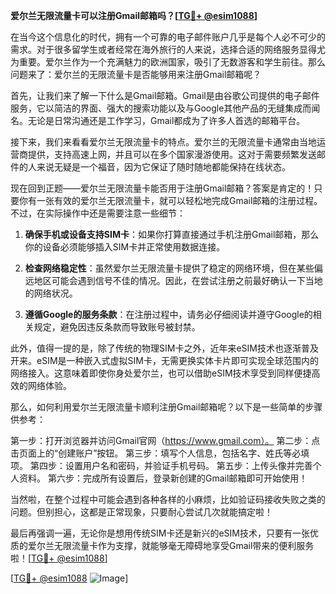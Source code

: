 **爱尔兰无限流量卡可以注册Gmail邮箱吗？[[TG💪+ @esim1088](https://t.me/s/esim1088)]**

在当今这个信息化的时代，拥有一个可靠的电子邮件账户几乎是每个人必不可少的需求。对于很多留学生或者经常在海外旅行的人来说，选择合适的网络服务显得尤为重要。爱尔兰作为一个充满魅力的欧洲国家，吸引了无数游客和学生前往。那么问题来了：爱尔兰的无限流量卡是否能够用来注册Gmail邮箱呢？

首先，让我们来了解一下什么是Gmail邮箱。Gmail是由谷歌公司提供的电子邮件服务，它以简洁的界面、强大的搜索功能以及与Google其他产品的无缝集成而闻名。无论是日常沟通还是工作学习，Gmail都成为了许多人首选的邮箱平台。

接下来，我们来看看爱尔兰无限流量卡的特点。爱尔兰的无限流量卡通常由当地运营商提供，支持高速上网，并且可以在多个国家漫游使用。这对于需要频繁发送邮件的人来说无疑是一个福音，因为它保证了随时随地都能保持在线状态。

现在回到正题——爱尔兰无限流量卡能否用于注册Gmail邮箱？答案是肯定的！只要你有一张有效的爱尔兰无限流量卡，就可以轻松地完成Gmail邮箱的注册过程。不过，在实际操作中还是需要注意一些细节：

1. **确保手机或设备支持SIM卡**：如果你打算直接通过手机注册Gmail邮箱，那么你的设备必须能够插入SIM卡并正常使用数据连接。
   
2. **检查网络稳定性**：虽然爱尔兰无限流量卡提供了稳定的网络环境，但在某些偏远地区可能会遇到信号不佳的情况。因此，在尝试注册之前最好确认一下当地的网络状况。
   
3. **遵循Google的服务条款**：在注册过程中，请务必仔细阅读并遵守Google的相关规定，避免因违反条款而导致账号被封禁。

此外，值得一提的是，除了传统的物理SIM卡之外，近年来eSIM技术也逐渐普及开来。eSIM是一种嵌入式虚拟SIM卡，无需更换实体卡片即可实现全球范围内的网络接入。这意味着即使你身处爱尔兰，也可以借助eSIM技术享受到同样便捷高效的网络体验。

那么，如何利用爱尔兰无限流量卡顺利注册Gmail邮箱呢？以下是一些简单的步骤供参考：

第一步：打开浏览器并访问Gmail官网（https://www.gmail.com）。
第二步：点击页面上的“创建账户”按钮。
第三步：填写个人信息，包括名字、姓氏等必填项。
第四步：设置用户名和密码，并验证手机号码。
第五步：上传头像并完善个人资料。
第六步：完成所有设置后，登录新创建的Gmail邮箱即可开始使用！

当然啦，在整个过程中可能会遇到各种各样的小麻烦，比如验证码接收失败之类的问题。但别担心，这都是正常现象，只要耐心尝试几次就能搞定啦！

最后再强调一遍，无论你是想用传统SIM卡还是新兴的eSIM技术，只要有一张优质的爱尔兰无限流量卡作为支撑，就能够毫无障碍地享受Gmail带来的便利服务啦！[[TG💪+ @esim1088](https://t.me/s/esim1088)]

[[TG💪+ @esim1088](https://t.me/s/esim1088) ![Image](https://i.postimg.cc/4NQfJmqS/Snipaste-2025-05-13-00-14-12.png)]